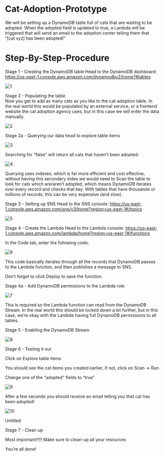 <h1>Cat-Adoption-Prototype</h1>

We will be setting up a DynamoDB table full of cats that are waiting to be adopted. When the adopted field is updated to true, a Lambda will be triggered that will send an email to the adoption center telling them that “[cat xyz] has been adopted!”

# Step-By-Step-Procedure
Stage 1 - Creating the DynamoDB table
Head to the DynamoDB dashboard: https://us-east-1.console.aws.amazon.com/dynamodbv2/home?#tables


![1](https://github.com/abrarpasha24/Pet-Adoption-Prototype/assets/30976576/3e67261c-78af-4755-99ec-64b0c8db4b33)

Stage 2 - Populating the table <br>
Now you get to add as many cats as you like to the cat-adoption table. In the real world this would be populated by an external service, or a frontend website the cat adoption agency uses, but in this case we will enter the data manually.

![2](https://github.com/abrarpasha24/Pet-Adoption-Prototype/assets/30976576/fbc0737b-8ba5-40e5-bef7-39a5ca5d8cad)


Stage 2a - Querying our data head to explore table items

![3](https://github.com/abrarpasha24/Pet-Adoption-Prototype/assets/30976576/a28aa44a-8c9d-4330-8a8f-6f7273e447cc)

Searching for “false” will return all cats that haven’t been adopted:

![4](https://github.com/abrarpasha24/Pet-Adoption-Prototype/assets/30976576/aa278073-5289-43c5-8425-7a23b5c2bf11)

Querying uses indexes, which is far more efficient and cost effective, without having this secondary index we would need to Scan the table to look for cats which are/aren’t adopted, which means DynamoDB iterates over every record and checks that key. With tables that have thousands or millions of records, this can be very expensive (and slow).

Stage 3 - Setting up SNS
Head to the SNS console: https://us-east-1.console.aws.amazon.com/sns/v3/home?region=us-east-1#/topics

![5](https://github.com/abrarpasha24/Pet-Adoption-Prototype/assets/30976576/839b623c-af43-419d-8bfa-00804dfc005d)

Stage 4 - Create the Lambda
Head to the Lambda console: https://us-east-1.console.aws.amazon.com/lambda/home?region=us-east-1#/functions



In the Code tab, enter the following code:

![6](https://github.com/abrarpasha24/Pet-Adoption-Prototype/assets/30976576/e5862167-35e2-4fae-9149-dd2abc1299df)

This code basically iterates through all the records that DynamoDB passes to the Lambda function, and then publishes a message to SNS.

Don’t forget to click Deploy to save the function.

Stage 4a - Add DynamoDB permissions to the Lambda role

![7](https://github.com/abrarpasha24/Pet-Adoption-Prototype/assets/30976576/51977e85-bb9a-46d8-a5de-7354469a54b3)

This is required so the Lambda function can read from the DynamoDB Stream. In the real world this should be locked down a lot further, but in this case, we’re okay with the Lambda having full DynamoDB permissions to all tables.

Stage 5 - Enabling the DynamoDB Stream

![8](https://github.com/abrarpasha24/Pet-Adoption-Prototype/assets/30976576/a6b556fe-33be-4645-a4e6-ac6dd9fde3d8)

Stage 6 - Testing it out


Click on Explore table items

You should see the cat items you created earlier, if not, click on Scan → Run

Change one of the “adopted” fields to “true”

![9](https://github.com/abrarpasha24/Pet-Adoption-Prototype/assets/30976576/b9b98dc5-375f-4a0b-ad7f-5ecd6b4eb85b)

After a few seconds you should receive an email telling you that cat has been adopted!

![10](https://github.com/abrarpasha24/Pet-Adoption-Prototype/assets/30976576/3a89ca84-c1d6-40bc-b307-42e5e10af4b7)

Untitled

Stage 7 - Clean up

Most important!!!!! Make sure to clean-up all your resources

You’re all done!
